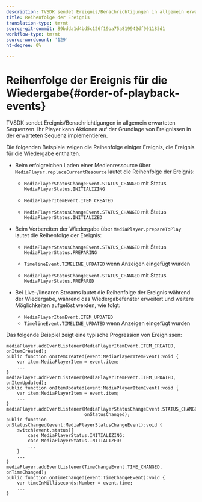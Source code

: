 ```yaml
---
description: TVSDK sendet Ereignis/Benachrichtigungen in allgemein erwarteten Sequenzen. Ihr Player kann Aktionen auf der Grundlage von Ereignissen in der erwarteten Sequenz implementieren.
title: Reihenfolge der Ereignis
translation-type: tm+mt
source-git-commit: 89bdda1d4bd5c126f19ba75a819942df901183d1
workflow-type: tm+mt
source-wordcount: '129'
ht-degree: 0%

---
```



# Reihenfolge der Ereignis für die Wiedergabe{#order-of-playback-events}

TVSDK sendet Ereignis/Benachrichtigungen in allgemein erwarteten Sequenzen. Ihr Player kann Aktionen auf der Grundlage von Ereignissen in der erwarteten Sequenz implementieren.

<!--<a id="section_6E34A6C7936245D88DEB3315DA64598B"></a>-->

Die folgenden Beispiele zeigen die Reihenfolge einiger Ereignis, die Ereignis für die Wiedergabe enthalten.

* Beim erfolgreichen Laden einer Medienressource über `MediaPlayer.replaceCurrentResource` lautet die Reihenfolge der Ereignis:

   * `MediaPlayerStatusChangeEvent.STATUS_CHANGED` mit Status  `MediaPlayerStatus.INITIALIZING`

   * `MediaPlayerItemEvent.ITEM_CREATED`
   * `MediaPlayerStatusChangeEvent.STATUS_CHANGED` mit Status  `MediaPlayerStatus.INITIALIZED`

* Beim Vorbereiten der Wiedergabe über `MediaPlayer.prepareToPlay` lautet die Reihenfolge der Ereignis:

   * `MediaPlayerStatusChangeEvent.STATUS_CHANGED` mit Status  `MediaPlayerStatus.PREPARING`

   * `TimelineEvent.TIMELINE_UPDATED` wenn Anzeigen eingefügt wurden
   * `MediaPlayerStatusChangeEvent.STATUS_CHANGED` mit Status  `MediaPlayerStatus.PREPARED`

* Bei Live-/linearen Streams lautet die Reihenfolge der Ereignis während der Wiedergabe, während das Wiedergabefenster erweitert und weitere Möglichkeiten aufgelöst werden, wie folgt:

   * `MediaPlayerItemEvent.ITEM_UPDATED`
   * `TimelineEvent.TIMELINE_UPDATED` wenn Anzeigen eingefügt wurden

<!--<a id="section_76C13548AF934868B70757CA5489E516"></a>-->

Das folgende Beispiel zeigt eine typische Progression von Ereignissen:

```
mediaPlayer.addEventListener(MediaPlayerItemEvent.ITEM_CREATED, onItemCreated); 
public function onItemCreated(event:MediaPlayerItemEvent):void { 
    var item:MediaPlayerItem = event.item; 
    ... 
} 
mediaPlayer.addEventListener(MediaPlayerItemEvent.ITEM_UPDATED, onItemUpdated); 
public function onItemUpdated(event:MediaPlayerItemEvent):void { 
    var item:MediaPlayerItem = event.item; 
    ... 
} 
mediaPlayer.addEventListener(MediaPlayerStatusChangeEvent.STATUS_CHANGED,  
                             onStatusChanged); 
public function onStatusChanged(event:MediaPlayerStatusChangeEvent):void { 
    switch(event.status){ 
        case MediaPlayerStatus.INITIALIZING: 
        case MediaPlayerStatus.INITIALIZED: 
        ... 
    } 
    ... 
} 
mediaPlayer.addEventListener(TimeChangeEvent.TIME_CHANGED, onTimeChanged); 
public function onTimeChanged(event:TimeChangeEvent):void { 
    var timeInMilliseconds:Number = event.time; 
    ... 
}
```

